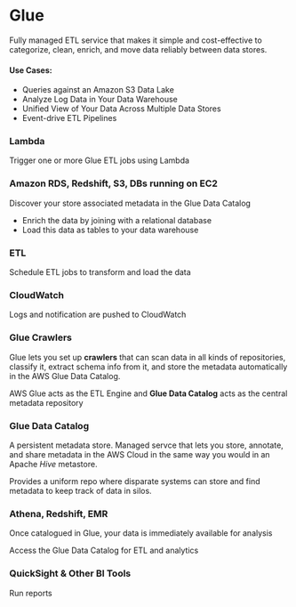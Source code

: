 # Glue

Fully managed ETL service that makes it simple and cost-effective to categorize, clean, enrich, and move data reliably between data stores.

#### Use Cases:
- Queries against an Amazon S3 Data Lake
- Analyze Log Data in Your Data Warehouse
- Unified View of Your Data Across Multiple Data Stores
- Event-drive ETL Pipelines

### Lambda

Trigger one or more Glue ETL jobs using Lambda

### Amazon RDS, Redshift, S3, DBs running on EC2

Discover your store associated metadata in the Glue Data Catalog
- Enrich the data by joining with a relational database
- Load this data as tables to your data warehouse

### ETL

Schedule ETL jobs to transform and load the data

### CloudWatch

Logs and notification are pushed to CloudWatch

### Glue Crawlers

Glue lets you set up **crawlers** that can scan data in all kinds of repositories, classify it, extract schema info from it, and store the metadata automatically in the AWS Glue Data Catalog.

AWS Glue acts as the ETL Engine and **Glue Data Catalog** acts as the central metadata repository

### Glue Data Catalog

A persistent metadata store. Managed servce that lets you store, annotate, and share metadata in the AWS Cloud in the same way you would in an Apache _Hive_ metastore.

Provides a uniform repo where disparate systems can store and find metadata to keep track of data in silos.

### Athena, Redshift, EMR

Once catalogued in Glue, your data is immediately available for analysis

Access the Glue Data Catalog for ETL and analytics

### QuickSight & Other BI Tools

Run reports